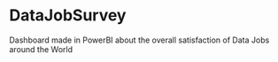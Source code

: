 # DataJobSurvey
Dashboard made in PowerBI about the overall satisfaction of Data Jobs around the World
